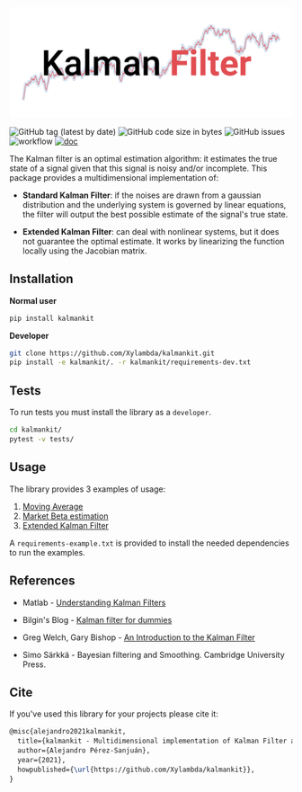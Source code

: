 <p align="center">
  <img src="img/logo.png" width="700">
</p>

![GitHub tag (latest by date)](https://img.shields.io/github/v/tag/Xylambda/kalmankit?label=VERSION&style=badge)
![GitHub code size in bytes](https://img.shields.io/github/languages/code-size/Xylambda/kalmankit?style=badge)
![GitHub issues](https://img.shields.io/github/issues/Xylambda/kalmankit?style=badge)
![workflow](https://github.com/Xylambda/kalmankit/actions/workflows/cicd.yaml/badge.svg)
[![doc](https://img.shields.io/badge/DOCS-documentation-blue.svg?style=badge)](https://xylambda.github.io/kalmankit/)

The Kalman filter is an optimal estimation algorithm: it estimates the true 
state of a signal given that this signal is noisy and/or incomplete. This 
package provides a multidimensional implementation of:
* **Standard Kalman Filter**: if the noises are drawn from a gaussian 
distribution and the underlying system is governed by linear equations, the 
filter will output the best possible estimate of the signal's true state.

* **Extended Kalman Filter**: can deal with nonlinear systems, but it does not
guarantee the optimal estimate. It works by linearizing the function locally
using the Jacobian matrix.


## Installation
**Normal user**
```bash
pip install kalmankit
```

**Developer**
```bash
git clone https://github.com/Xylambda/kalmankit.git
pip install -e kalmankit/. -r kalmankit/requirements-dev.txt
```

## Tests
To run tests you must install the library as a `developer`.
```bash
cd kalmankit/
pytest -v tests/
```

## Usage
The library provides 3 examples of usage:
1. [Moving Average](examples/moving_average.py)
2. [Market Beta estimation](examples/market_beta.py)
3. [Extended Kalman Filter](examples/extended.py)

A `requirements-example.txt` is provided to install the needed dependencies to
run the examples.

## References
* Matlab - [Understanding Kalman Filters](https://www.youtube.com/playlist?list=PLn8PRpmsu08pzi6EMiYnR-076Mh-q3tWr)

* Bilgin's Blog - [Kalman filter for dummies](http://bilgin.esme.org/BitsAndBytes/KalmanFilterforDummies)

* Greg Welch, Gary Bishop - [An Introduction to the Kalman Filter](https://www.cs.unc.edu/~welch/media/pdf/kalman_intro.pdf)

* Simo Särkkä - Bayesian filtering and Smoothing. Cambridge University Press.


## Cite
If you've used this library for your projects please cite it:

```latex
@misc{alejandro2021kalmankit,
  title={kalmankit - Multidimensional implementation of Kalman Filter algorithm},
  author={Alejandro Pérez-Sanjuán},
  year={2021},
  howpublished={\url{https://github.com/Xylambda/kalmankit}},
}
```